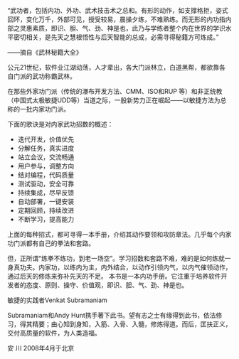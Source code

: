 “武功者，包括内功、外功、武术技击术之总和。有形的动作，如支撑格拒，姿式回环，变化万千，外部可见，授受较易，晨操夕练，不难熟练。而无形的内功指内部之灵惠素质，即识、胆、气、劲、神是也，此乃与学练者整个内在世界的学识水平密切相关，是先天之慧根悟性与后天智能的总成，必需寻得秘籍方可炼成。”

——摘自《武林秘籍大全》

公元21世纪，软件业江湖动荡，人才辈出，各大门派林立，白道黑帮，都欲靠各自门派的武功称霸武林。

在那些外家功门派（传统的瀑布开发方法、CMM、ISO和RUP
等）和非正统教（中国式太极敏捷UDD等）当道之际，一股新势力正在崛起——以敏捷方法为总称的一批内家功门派。

下面的歌诀是对内家武功招数的概述：

 * 迭代开发，价值优先
 * 分解任务，真实进度
 * 站立会议，交流畅通
 * 用户参与，调整方向
 * 结对编程，代码质量
 * 测试驱动，安全可靠
 * 持续集成，尽早反馈
 * 自动部署，一键安装
 * 定期回顾，持续改进
 * 不断学习，提高能力

上面的每种招式，都可寻得一本手册，介绍其动作要领和攻防章法。几乎每个内家功门派都有自己的拳法和套路。

但，正所谓“练拳不练功，到老一场空”。学习招数和套路不难，难的是如何练就一身真功夫。内家功，以练内为主，内外结合，以动作引领内气，以内气催领动作，通过后天的修炼来弥补先天的不足。
本书是一本内功手册。它注重于培养软件开发者的态度、原则、操守、价值观，即识、胆、气、劲、神是也。

敏捷的实践者Venkat Subramaniam

Subramaniam和Andy Hunt携手著下此书。望有志之士有缘得到此书，依法修习，得其精要；由心知到身知，入筋、入骨、入髓，修炼得道。而后，匡扶正义，交付高质量的软件，为人类造福。

安 川 2008年4月于北京

